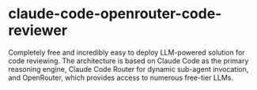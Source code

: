 # claude-code-openrouter-code-reviewer
Completely free and incredibly easy to deploy LLM-powered solution for code reviewing. The architecture is based on Claude Code as the primary reasoning engine, Claude Code Router for dynamic sub-agent invocation, and OpenRouter, which provides access to numerous free-tier LLMs.

